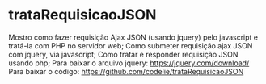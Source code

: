 # trataRequisicaoJSON
Mostro como fazer requisição Ajax JSON (usando jquery) pelo javascript e tratá-la com PHP no servidor web; 
Como submeter requisição ajax JSON com jquery, via javascript;
Como tratar e responder requisição JSON usando php;
Para baixar o arquivo jquery:  https://jquery.com/download/
Para baixar o código: https://github.com/codelie/trataRequisicaoJSON
